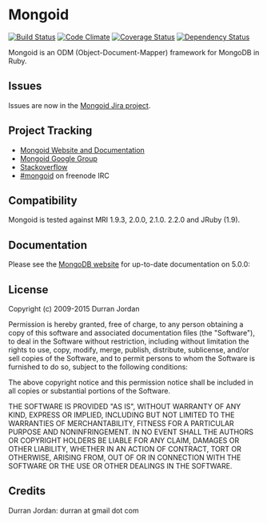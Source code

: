 # Mongoid
[![Build Status](https://travis-ci.org/mongodb/mongoid.svg?branch=master)](https://travis-ci.org/mongoid/mongoid) 
[![Code Climate](https://codeclimate.com/github/mongodb/mongoid.svg)](https://codeclimate.com/github/mongoid/mongoid)
[![Coverage Status](https://img.shields.io/coveralls/mongodb/mongoid/master.svg)](https://coveralls.io/r/mongoid/mongoid?branch=master)
[![Dependency Status](https://www.versioneye.com/ruby/mongoid/4.0.0/badge.svg)](https://www.versioneye.com/ruby/mongoid/4.0.0)

Mongoid is an ODM (Object-Document-Mapper) framework for MongoDB in Ruby.

Issues
------

Issues are now in the [Mongoid Jira project](https://jira.mongodb.org/browse/MONGOID/).

Project Tracking
----------------

* [Mongoid Website and Documentation](http://mongoid.org)
* [Mongoid Google Group](http://groups.google.com/group/mongoid)
* [Stackoverflow](http://stackoverflow.com/questions/tagged/mongoid)
* [#mongoid](http://webchat.freenode.net/?channels=mongoid) on freenode IRC

Compatibility
-------------

Mongoid is tested against MRI 1.9.3, 2.0.0, 2.1.0. 2.2.0 and JRuby (1.9).

Documentation
-------------

Please see the [MongoDB website](http://docs.mongodb.org/ecosystem/tutorial/ruby-mongoid-tutorial/#ruby-mongoid-tutorial) for up-to-date documentation on 5.0.0:

License
-------

Copyright (c) 2009-2015 Durran Jordan

Permission is hereby granted, free of charge, to any person obtaining
a copy of this software and associated documentation files (the
"Software"), to deal in the Software without restriction, including
without limitation the rights to use, copy, modify, merge, publish,
distribute, sublicense, and/or sell copies of the Software, and to
permit persons to whom the Software is furnished to do so, subject to
the following conditions:

The above copyright notice and this permission notice shall be
included in all copies or substantial portions of the Software.

THE SOFTWARE IS PROVIDED "AS IS", WITHOUT WARRANTY OF ANY KIND,
EXPRESS OR IMPLIED, INCLUDING BUT NOT LIMITED TO THE WARRANTIES OF
MERCHANTABILITY, FITNESS FOR A PARTICULAR PURPOSE AND
NONINFRINGEMENT. IN NO EVENT SHALL THE AUTHORS OR COPYRIGHT HOLDERS BE
LIABLE FOR ANY CLAIM, DAMAGES OR OTHER LIABILITY, WHETHER IN AN ACTION
OF CONTRACT, TORT OR OTHERWISE, ARISING FROM, OUT OF OR IN CONNECTION
WITH THE SOFTWARE OR THE USE OR OTHER DEALINGS IN THE SOFTWARE.

Credits
-------

Durran Jordan: durran at gmail dot com
